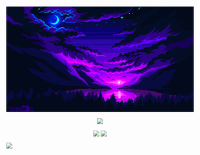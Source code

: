<p align = "center">
  <img src="https://github.com/ChristopherBenton145/ChristopherBenton145/blob/main/images/github-background.gif" />
</p>

<p align = "center">
 <img src="https://activity-graph.herokuapp.com/graph?username=ChristopherBenton145&theme=redical">
</p> 

<p align = "center">
  <img  src = "https://github-readme-stats.vercel.app/api?username=ChristopherBenton145&show_icons=true&theme=radical&line_height=25">
  
  <img  src="https://github-readme-streak-stats.herokuapp.com/?user=ChristopherBenton145&show_icons=true&locale=en&layout=compact&theme=radical&line_height=0" />
<!--   <img src = "https://github-readme-stats.vercel.app/api/top-langs/?username=ritik307&hide=html,css,java,shaderlab,kotlin,hlsl&theme=radical"> -->
</p>

<p align = "center">
  
![](https://komarev.com/ghpvc/?username=your-github-username&color=ed1a29)
  
</p> 

